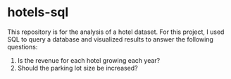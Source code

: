 # hotels-sql

This repository is for the analysis of a hotel dataset. For this project, I used SQL to query a database and visualized results to answer the following questions:

1. Is the revenue for each hotel growing each year?
2. Should the parking lot size be increased?
